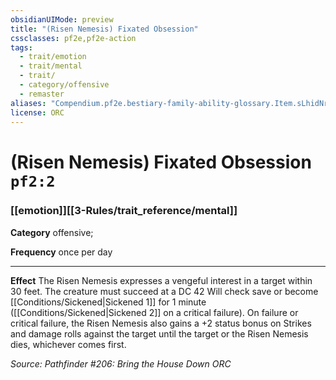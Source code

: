 ```yaml
---
obsidianUIMode: preview
title: "(Risen Nemesis) Fixated Obsession"
cssclasses: pf2e,pf2e-action
tags:
  - trait/emotion
  - trait/mental
  - trait/
  - category/offensive
  - remaster
aliases: "Compendium.pf2e.bestiary-family-ability-glossary.Item.sLhidNrdrlnBpIcH"
license: ORC
---
```

# (Risen Nemesis) Fixated Obsession `pf2:2`

### [[emotion]][[3-Rules/trait_reference/mental]]

**Category** offensive; 




**Frequency** once per day

* * *

**Effect** The Risen Nemesis expresses a vengeful interest in a target within 30 feet. The creature must succeed at a DC 42 Will check save or become [[Conditions/Sickened|Sickened 1]] for 1 minute ([[Conditions/Sickened|Sickened 2]] on a critical failure). On failure or critical failure, the Risen Nemesis also gains a +2 status bonus on Strikes and damage rolls against the target until the target or the Risen Nemesis dies, whichever comes first.

*Source: Pathfinder #206: Bring the House Down*
*ORC*